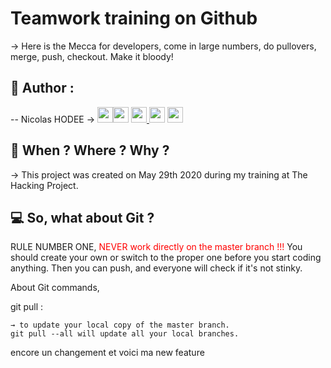 # Teamwork training on Github

→ Here is the Mecca for developers, come in large numbers, do pullovers, merge, push, checkout. Make it bloody! 

## 👤  Author : 

-- Nicolas HODEE → 
[<img src="http://pngimg.com/uploads/github/github_PNG40.png" width="25" >](https://github.com/nicolashodee)[<img src="https://user-images.githubusercontent.com/59894954/79057092-9281bc00-7c5d-11ea-9392-783b52f9dae4.png" width="25" >](https://www.nicolashodee.com)  [<img src="https://www.crossfitchelles.com/wp-content/uploads/2019/03/linkedin-icon-logo-png-transparent.png" width="25" >  ](https://www.linkedin.com/in/nicolashodee)  [<img src="https://upload.wikimedia.org/wikipedia/commons/4/45/New_Logo_Gmail.svg" width="25" >](contact@nicolashodee.com)   [<img src="https://www.toomed.com/blog/wp-content/uploads/2018/09/new-instagram-logo-png-transparent.png" width="25" > ](https://www.instagram.com/nicolas_hodee_photography) 


## :calendar:  When ? Where ? Why ?

→ This project was created on May 29th 2020 during my training at The Hacking Project.

## :computer:  So, what about Git ?

RULE NUMBER ONE, <span style="color: red"> NEVER work directly on the master branch !!!</span>
You should create your own or switch to the proper one before you start coding anything. Then you can push, and everyone will check if it's not stinky. 

About Git commands, 

git pull : 
```
→ to update your local copy of the master branch. 
git pull --all will update all your local branches. 

```
encore un changement
et voici ma new feature